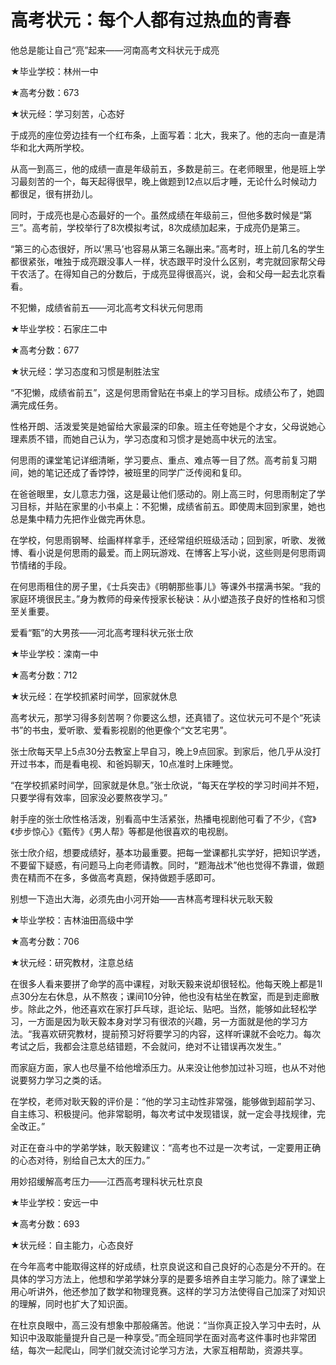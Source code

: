 # 高考状元：每个人都有过热血的青春

他总是能让自己“亮”起来——河南高考文科状元于成亮

★毕业学校：林州一中

★高考分数：673

★状元经：学习刻苦，心态好

于成亮的座位旁边挂有一个红布条，上面写着：北大，我来了。他的志向一直是清华和北大两所学校。

从高一到高三，他的成绩一直是年级前五，多数是前三。在老师眼里，他是班上学习最刻苦的一个，每天起得很早，晚上做题到12点以后才睡，无论什么时候动力都很足，很有拼劲儿。

同时，于成亮也是心态最好的一个。虽然成绩在年级前三，但他多数时候是“第三”。高考前，学校举行了8次模拟考试，8次成绩加起来，于成亮仍是第三。

“第三的心态很好，所以‘黑马’也容易从第三名蹦出来。”高考时，班上前几名的学生都很紧张，唯独于成亮跟没事人一样，状态跟平时没什么区别，考完就回家帮父母干农活了。在得知自己的分数后，于成亮显得很高兴，说，会和父母一起去北京看看。

不犯懒，成绩省前五——河北高考文科状元何思雨

★毕业学校：石家庄二中

★高考分数：677

★状元经：学习态度和习惯是制胜法宝

“不犯懒，成绩省前五”，这是何思雨曾贴在书桌上的学习目标。成绩公布了，她圆满完成任务。

性格开朗、活泼爱笑是她留给大家最深的印象。班主任夸她是个才女，父母说她心理素质不错，而她自己认为，学习态度和习惯才是她高中状元的法宝。

何思雨的课堂笔记详细清晰，学习要点、重点、难点等一目了然。高考前复习期间，她的笔记还成了香饽饽，被班里的同学广泛传阅和复印。

在爸爸眼里，女儿意志力强，这是最让他们感动的。刚上高三时，何思雨制定了学习目标，并贴在家里的小书桌上：不犯懒，成绩省前五。即使周末回到家里，她也总是集中精力先把作业做完再休息。

在学校，何思雨钢琴、绘画样样拿手，还经常组织班级活动；回到家，听歌、发微博、看小说是何思雨的最爱。而上网玩游戏、在博客上写小说，这些则是何思雨调节情绪的手段。

在何思雨租住的房子里，《士兵突击》《明朝那些事儿》等课外书摆满书架。“我的家庭环境很民主。”身为教师的母亲传授家长秘诀：从小塑造孩子良好的性格和习惯至关重要。

爱看“甄”的大男孩——河北高考理科状元张士欣

★毕业学校：滦南一中

★高考分数：712

★状元经：在学校抓紧时间学，回家就休息

高考状元，那学习得多刻苦啊？你要这么想，还真错了。这位状元可不是个“死读书”的书虫，爱听歌、爱看影视剧的他更像个“文艺宅男”。

张士欣每天早上5点30分去教室上早自习，晚上9点回家。到家后，他几乎从没打开过书本，而是看电视、和爸妈聊天，10点准时上床睡觉。

“在学校抓紧时间学，回家就是休息。”张士欣说，“每天在学校的学习时间并不短，只要学得有效率，回家没必要熬夜学习。”

射手座的张士欣性格活泼，别看高中生活紧张，热播电视剧他可看了不少，《宫》《步步惊心》《甄传》《男人帮》等都是他很喜欢的电视剧。

张士欣介绍，想要成绩好，基本功最重要。把每一堂课都扎实学好，把知识学透，不要留下疑惑，有问题马上向老师请教。同时，“题海战术”他也觉得不靠谱，做题贵在精而不在多，多做高考真题，保持做题手感即可。

别想一下造出大海，必须先由小河开始——吉林高考理科状元耿天毅

★毕业学校：吉林油田高级中学

★高考分数：706

★状元经：研究教材，注意总结

在很多人看来要拼了命学的高中课程，对耿天毅来说却很轻松。他每天晚上都是1l点30分左右休息，从不熬夜；课间10分钟，他也没有枯坐在教室，而是到走廊散步。除此之外，他还喜欢在家打乒乓球，逛论坛、贴吧。当然，能够如此轻松学习，一方面是因为耿天毅本身对学习有很浓的兴趣，另一方面就是他的学习方法。“我喜欢研究教材，提前预习好将要学习的内容，这样听课就不会吃力。每次考试之后，我都会注意总结错题，不会就问，绝对不让错误再次发生。”

而家庭方面，家人也尽量不给他增添压力。从来没让他参加过补习班，也从不对他说要努力学习之类的话。

在学校，老师对耿天毅的评价是：“他的学习主动性非常强，能够做到超前学习、自主练习、积极提问。他非常聪明，每次考试中发现错误，就一定会寻找规律，完全改正。”

对正在奋斗中的学弟学妹，耿天毅建议：“高考也不过是一次考试，一定要用正确的心态对待，别给自己太大的压力。”

用妙招缓解高考压力——江西高考理科状元杜京良

★毕业学校：安远一中

★高考分数：693

★状元经：自主能力，心态良好

在今年高考中能取得这样的好成绩，杜京良说这和自己良好的心态是分不开的。在具体的学习方法上，他想和学弟学妹分享的是要多培养自主学习能力。除了课堂上用心听讲外，他还参加了数学和物理竞赛。这样的学习方法使得自己加深了对知识的理解，同时也扩大了知识面。

在杜京良眼中，高三没有想象中那般痛苦。他说：“当你真正投入学习中去时，从知识中汲取能量提升自己是一种享受。”而全班同学在面对高考这件事时也非常团结，每次一起爬山，同学们就交流讨论学习方法，大家互相帮助，资源共享。